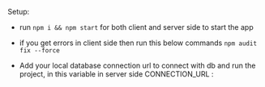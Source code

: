 Setup:
- run ```npm i && npm start``` for both client and server side to start the app

- if you get errors in client side then run this below commands
    ```npm audit fix --force```

- Add your local database connection url to connect with db and run the project,
    in this variable in server side CONNECTION_URL : 
